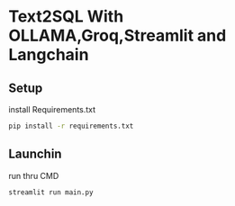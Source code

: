 # Text2SQL With OLLAMA,Groq,Streamlit and Langchain
## Setup
install Requirements.txt
```bash
pip install -r requirements.txt
```

## Launchin
run thru CMD
```bash
streamlit run main.py
```
